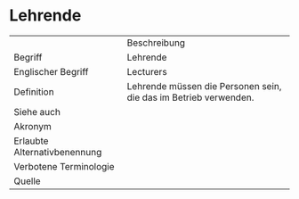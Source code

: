 # Lehrende

<link-summary rel="summary"/>
<card-summary rel="summary"/>
<web-summary rel="summary"/>


<table>
    <tr>
        <td></td>
        <td>Beschreibung</td>
    </tr>
    <tr>
        <td>Begriff</td>
        <td>Lehrende</td>
    </tr>
    <tr>
        <td>Englischer Begriff</td>
        <td>Lecturers</td>
    </tr>
    <tr>
        <td>Definition</td>
        <td id="summary" >
            Lehrende müssen die Personen sein, die das <a href="Autorentool-GE.md"></a>
            im Betrieb verwenden.
        </td>
    </tr>  
    <tr>
        <td>Siehe auch</td>
        <td></td>
    </tr>
    <tr>
        <td>Akronym</td>
        <td></td>
    </tr>
   <tr>
        <td>Erlaubte Alternativbenennung</td>
        <td></td>
    </tr>
   <tr>
        <td>Verbotene Terminologie</td>
        <td></td>
    </tr>
   <tr>
        <td>Quelle</td>
        <td></td>
    </tr>
</table>
